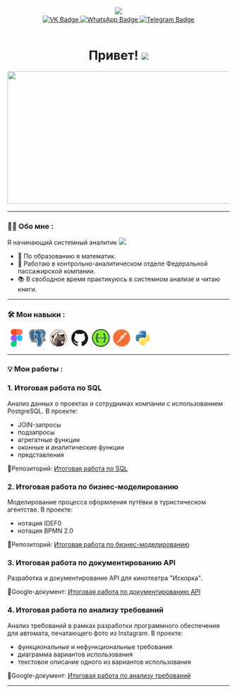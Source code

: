 <div id="header" align="center">
  <img src = "https://media1.giphy.com/media/v1.Y2lkPTc5MGI3NjExMmUzbXk1aDl3cjF0azk0ZnE1d3NzeHQ3dTByem5ieDRsc2dqaXlqaiZlcD12MV9pbnRlcm5hbF9naWZfYnlfaWQmY3Q9cw/jdPMeyv9rn0hZHh8n9/giphy.gif" width="100"
    />
</div>
<div id="badges" align="center">
  <a href="https://vk.com/id136471057">
    <img src="https://img.shields.io/badge/VK-blue?logo=vk&logoColor=white" alt="VK Badge"/>
  </a>
   <a href="https://wa.me/79802425728">
    <img src="https://img.shields.io/badge/WhatsApp-green?logo=whatsapp&logoColor=white" alt="WhatsApp Badge"/>
  </a>
  <a href="t.me/sergey_kuznetsov19">
    <img src="https://img.shields.io/badge/Telegram-blue?logo=telegram&logoColor=white" alt="Telegram Badge"/>
  </a>
</div>
<div id="schet" align="center">
<img src="https://komarev.com/ghpvc/?username=Sergey878777&style=flat-square&color=blue" alt=""/>
</div>
<h1 align="center">
  Привет!
  <img src="https://media.giphy.com/media/hvRJCLFzcasrR4ia7z/giphy.gif" width="30px"/>
</h1>
<div align="center">
  <img src="https://media3.giphy.com/media/v1.Y2lkPTc5MGI3NjExMmNrOWkyd2FucWV3aXJxc3dybDNyNmM3OHAxbWd3b3hjeWd3eXVpMyZlcD12MV9pbnRlcm5hbF9naWZfYnlfaWQmY3Q9Zw/9SJalUjot1PosrmC0k/giphy.gif" width="600" height="300"/>
</div>

---

### :man_technologist: Обо мне :

Я начинающий системный аналитик <img src="https://media4.giphy.com/media/v1.Y2lkPTc5MGI3NjExeTB2cDhveml4aTN1ODN2Y2trNmc0YW50dDg3bmMzMmM0b3FjaWl1NCZlcD12MV9pbnRlcm5hbF9naWZfYnlfaWQmY3Q9Zw/LXoFuds81sEDJkUDkf/giphy.gif" width="30">
- :triangular_ruler: По образованию я математик.
- :train2: Работаю в контрольно-аналитическом отделе Федеральной пассажирской компании.
- :books: В свободное время практикуюсь в системном анализе и читаю книги.
---

### :hammer_and_wrench: Мои навыки :
<div>
   <img src="https://github.com/devicons/devicon/blob/master/icons/figma/figma-original.svg" title="Figma" alt="Figma" width="40" height="40"/>&nbsp;
   <img src="https://github.com/devicons/devicon/blob/master/icons/postgresql/postgresql-original.svg" title="PostgreSQL" alt="PostgreSQL" width="40" height="40"/>&nbsp;
  <img src="https://github.com/devicons/devicon/blob/master/icons/dbeaver/dbeaver-original.svg" title="DBeaver" alt="DBeaver" width="40" height="40"/>&nbsp;
  <img src="https://github.com/devicons/devicon/blob/master/icons/github/github-original.svg" title="GitHub" alt="GitHub" width="40" height="40"/>&nbsp;
  <img src="https://github.com/devicons/devicon/blob/master/icons/swagger/swagger-original.svg" title="Swagger" alt="Swagger" width="40" height="40"/>&nbsp;
  <img src="https://github.com/devicons/devicon/blob/master/icons/postman/postman-original.svg" title="Postman" alt="Postman" width="40" height="40"/>&nbsp;
  <img src="https://github.com/devicons/devicon/blob/master/icons/python/python-original.svg" title="Python" alt="Python" width="40" height="40"/>
</div>

---

### 💡 Мои работы :

### 1. Итоговая работа по SQL

Анализ данных о проектах и сотрудниках компании с использованием PostgreSQL. 
В проекте:
- JOIN-запросы
- подзапросы
- агрегатные функции
- оконные и аналитические функции
- представления

📁Репозиторий:
  [Итоговая работа по SQL](https://github.com/Sergey878777/sql-final-project)

### 2. Итоговая работа по бизнес-моделированию

Моделирование процесса оформления путёвки в туристическом агентстве. В проекте:
- нотация IDEF0
- нотация BPMN 2.0

📁Репозиторий:
  [Итоговая работа по бизнес-моделированию](https://github.com/Sergey878777/bpmn-final-project)

### 3. Итоговая работа по документированию API

Разработка и документирование API для кинотеатра "Искорка".

📄Google-документ:
  [Итоговая работа по документированию API](https://docs.google.com/document/d/1haSRSypWEFE8daHseQOL0FnswMt2uVYTSIrns5wLgvs/edit?tab=t.0)

### 4. Итоговая работа по анализу требований

Анализ требований в рамках разработки программного обеспечения для автомата, печатающего фото из Instagram. В проекте:
- функциональные и нефункциональные требования
- диаграмма вариантов использования
- текстовое описание одного из вариантов использования

📄Google-документ:
  [Итоговая работа по анализу требований](https://docs.google.com/document/d/1f51ZzZ9eMWV50naRqJexcop8JkeZICXc03Sj5y4DOqo/edit?tab=t.0)
  
---
